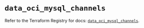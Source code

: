 # `data_oci_mysql_channels`

Refer to the Terraform Registry for docs: [`data_oci_mysql_channels`](https://registry.terraform.io/providers/oracle/oci/6.18.0/docs/data-sources/mysql_channels).
